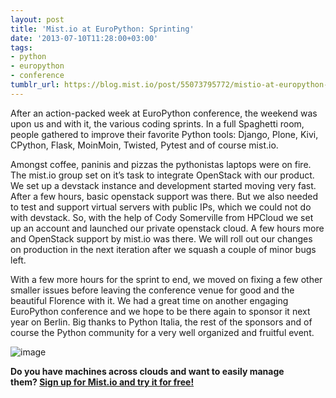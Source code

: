 ```yaml
---
layout: post
title: 'Mist.io at EuroPython: Sprinting'
date: '2013-07-10T11:28:00+03:00'
tags:
- python
- europython
- conference
tumblr_url: https://blog.mist.io/post/55073795772/mistio-at-europython-sprinting
---
```

After an action-packed week at EuroPython conference, the weekend was upon us and with it, the various coding sprints. In a full Spaghetti room, people gathered to improve their favorite Python tools: Django, Plone, Kivi, CPython, Flask, MoinMoin, Twisted, Pytest and of course mist.io.

Amongst coffee, paninis and pizzas the pythonistas laptops were on fire. The mist.io group set on it’s task to integrate OpenStack with our product. We set up a devstack instance and development started moving very fast. After a few hours, basic openstack support was there. But we also needed to test and support virtual servers with public IPs, which we could not do with devstack. So, with the help of Cody Somerville from HPCloud we set up an account and launched our private openstack cloud. A few hours more and OpenStack support by mist.io was there. We will roll out our changes on production in the next iteration after we squash a couple of minor bugs left.

With a few more hours for the sprint to end, we moved on fixing a few other smaller issues before leaving the conference venue for good and the beautiful Florence with it. We had a great time on another engaging EuroPython conference and we hope to be there again to sponsor it next year on Berlin. Big thanks to Python Italia, the rest of the sponsors and of course the Python community for a very well organized and fruitful event.

![image](/images/tumblr-images/tumblr_inline_mppovftEoy1qz4rgp.jpg)

**Do you have machines across clouds and want to easily manage them?&nbsp;[Sign up for Mist.io and try it for free!](https://mist.io)**

